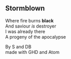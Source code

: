 ## Stormblown

Where fire burns **black**  
And saviour *is* destroyer  
I was already there  
A progeny of the apocalypse  

By S and DB  
made with GHD and Atom

